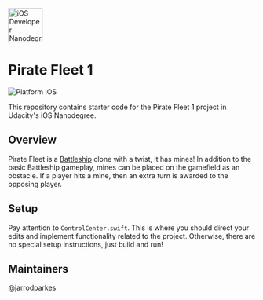 <img src="https://s3-us-west-1.amazonaws.com/udacity-content/degrees/catalog-images/nd003.png" alt="iOS Developer Nanodegree logo" height="70" >

# Pirate Fleet 1

![Platform iOS](https://img.shields.io/badge/nanodegree-iOS-blue.svg)

This repository contains starter code for the Pirate Fleet 1 project in Udacity's iOS Nanodegree.

## Overview

Pirate Fleet is a [Battleship](https://en.wikipedia.org/wiki/Battleship_(game)) clone with a twist, it has mines! In addition to the basic Battleship gameplay, mines can be placed on the gamefield as an obstacle. If a player hits a mine, then an extra turn is awarded to the opposing player.

## Setup

Pay attention to `ControlCenter.swift`. This is where you should direct your edits and implement functionality related to the project. Otherwise, there are no special setup instructions, just build and run!

## Maintainers

@jarrodparkes
